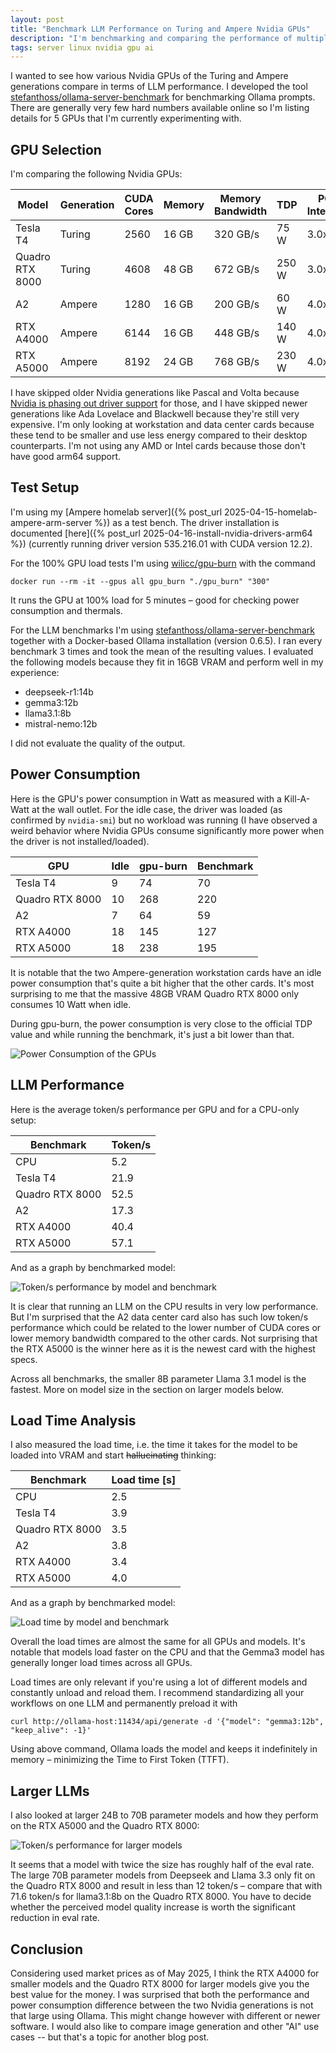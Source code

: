 ```yaml
---
layout: post
title: "Benchmark LLM Performance on Turing and Ampere Nvidia GPUs"
description: "I'm benchmarking and comparing the performance of multiple Nvidia GPUs using Ollama."
tags: server linux nvidia gpu ai
---
```


I wanted to see how various Nvidia GPUs of the Turing and Ampere generations compare in terms of LLM performance. I developed the tool [stefanthoss/ollama-server-benchmark](https://github.com/stefanthoss/ollama-server-benchmark) for benchmarking Ollama prompts. There are generally very few hard numbers available online so I'm listing details for 5 GPUs that I'm currently experimenting with.

## GPU Selection

I'm comparing the following Nvidia GPUs:

| Model | Generation | CUDA Cores | Memory | Memory Bandwidth | TDP | PCIe Interface |
|---|---|---|---|---|---|---|
| Tesla T4 | Turing | 2560 | 16 GB | 320 GB/s | 75 W | 3.0x16 |
| Quadro RTX 8000 | Turing | 4608 | 48 GB | 672 GB/s | 250 W | 3.0x16 |
| A2 | Ampere | 1280 | 16 GB | 200 GB/s | 60 W | 4.0x8 |
| RTX A4000 | Ampere | 6144 | 16 GB | 448 GB/s | 140 W | 4.0x16 |
| RTX A5000 | Ampere | 8192 | 24 GB | 768 GB/s | 230 W | 4.0x16 |

I have skipped older Nvidia generations like Pascal and Volta because [Nvidia is phasing out driver support](https://www.tomshardware.com/pc-components/gpu-drivers/nvidia-starts-phasing-out-maxwell-pascal-and-volta-gpus-geforce-driver-support-status-unclear) for those, and I have skipped newer generations like Ada Lovelace and Blackwell because they're still very expensive. I'm only looking at workstation and data center cards because these tend to be smaller and use less energy compared to their desktop counterparts. I'm not using any AMD or Intel cards because those don't have good arm64 support.

## Test Setup

I'm using my [Ampere homelab server]({% post_url 2025-04-15-homelab-ampere-arm-server %}) as a test bench. The driver installation is documented [here]({% post_url 2025-04-16-install-nvidia-drivers-arm64 %}) (currently running driver version 535.216.01 with CUDA version 12.2).

For the 100% GPU load tests I'm using [wilicc/gpu-burn](https://github.com/wilicc/gpu-burn) with the command

```shell
docker run --rm -it --gpus all gpu_burn "./gpu_burn" "300"
```

It runs the GPU at 100% load for 5 minutes – good for checking power consumption and thermals.

For the LLM benchmarks I'm using [stefanthoss/ollama-server-benchmark](https://github.com/stefanthoss/ollama-server-benchmark) together with a Docker-based Ollama installation (version 0.6.5). I ran every benchmark 3 times and took the mean of the resulting values. I evaluated the following models because they fit in 16GB VRAM and perform well in my experience:

- deepseek-r1:14b
- gemma3:12b
- llama3.1:8b
- mistral-nemo:12b

I did not evaluate the quality of the output.

## Power Consumption

Here is the GPU's power consumption in Watt as measured with a Kill-A-Watt at the wall outlet. For the idle case, the driver was loaded (as confirmed by `nvidia-smi`) but no workload was running (I have observed a weird behavior where Nvidia GPUs consume significantly more power when the driver is not installed/loaded).

| GPU             | Idle | gpu-burn | Benchmark |
|-----------------|------|----------|-----------|
| Tesla T4        | 9    | 74       | 70        |
| Quadro RTX 8000 | 10   | 268      | 220       |
| A2              | 7    | 64       | 59        |
| RTX A4000       | 18   | 145      | 127       |
| RTX A5000       | 18   | 238      | 195       |

It is notable that the two Ampere-generation workstation cards have an idle power consumption that's quite a bit higher that the other cards. It's most surprising to me that the massive 48GB VRAM Quadro RTX 8000 only consumes 10 Watt when idle.

During gpu-burn, the power consumption is very close to the official TDP value and while running the benchmark, it's just a bit lower than that.

![Power Consumption of the GPUs](/assets/images/llm-benchmark-power.png)

## LLM Performance

Here is the average token/s performance per GPU and for a CPU-only setup:

| Benchmark | Token/s |
|---|---|
| CPU | 5.2 |
| Tesla T4 | 21.9 |
| Quadro RTX 8000 | 52.5 |
| A2 | 17.3 |
| RTX A4000 | 40.4 |
| RTX A5000 | 57.1 |

And as a graph by benchmarked model:

![Token/s performance by model and benchmark](/assets/images/llm-benchmark-token-per-s.png)

It is clear that running an LLM on the CPU results in very low performance. But I'm surprised that the A2 data center card also has such low token/s performance which could be related to the lower number of CUDA cores or lower memory bandwidth compared to the other cards. Not surprising that the RTX A5000 is the winner here as it is the newest card with the highest specs.

Across all benchmarks, the smaller 8B parameter Llama 3.1 model is the fastest. More on model size in the section on larger models below.

## Load Time Analysis

I also measured the load time, i.e. the time it takes for the model to be loaded into VRAM and start ~~hallucinating~~ thinking:

| Benchmark | Load time [s] |
|---|---|
| CPU | 2.5 |
| Tesla T4 | 3.9 |
| Quadro RTX 8000 | 3.5 |
| A2 | 3.8 |
| RTX A4000 | 3.4 |
| RTX A5000 | 4.0 |

And as a graph by benchmarked model:

![Load time by model and benchmark](/assets/images/llm-benchmark-load-time.png)

Overall the load times are almost the same for all GPUs and models. It's notable that models load faster on the CPU and that the Gemma3 model has generally longer load times across all GPUs.

Load times are only relevant if you're using a lot of different models and constantly unload and reload them. I recommend standardizing all your workflows on one LLM and permanently preload it with

```shell
curl http://ollama-host:11434/api/generate -d '{"model": "gemma3:12b", "keep_alive": -1}'
```

Using above command, Ollama loads the model and keeps it indefinitely in memory – minimizing the Time to First Token (TTFT).

## Larger LLMs

I also looked at larger 24B to 70B parameter models and how they perform on the RTX A5000 and the Quadro RTX 8000:

![Token/s performance for larger models](/assets/images/llm-benchmark-large-models.png)

It seems that a model with twice the size has roughly half of the eval rate. The large 70B parameter models from Deepseek and Llama 3.3 only fit on the Quadro RTX 8000 and result in less than 12 token/s – compare that with 71.6 token/s for llama3.1:8b on the Quadro RTX 8000. You have to decide whether the perceived model quality increase is worth the significant reduction in eval rate.

## Conclusion

Considering used market prices as of May 2025, I think the RTX A4000 for smaller models and the Quadro RTX 8000 for larger models give you the best value for the money. I was surprised that both the performance and power consumption difference between the two Nvidia generations is not that large using Ollama. This might change however with different or newer software. I would also like to compare image generation and other "AI" use cases -- but that's a topic for another blog post.
